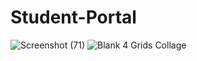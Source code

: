 # Student-Portal
![Screenshot (71)](https://github.com/user-attachments/assets/2b67e65c-b1bd-4da9-9ba6-27acaef7ee63)
![Blank 4 Grids Collage](https://github.com/user-attachments/assets/1df6bd88-5284-4c46-b55d-6fda86b43e03)
